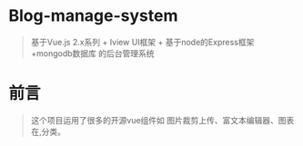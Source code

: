 # Blog-manage-system
>基于Vue.js 2.x系列 + Iview UI框架 + 基于node的Express框架+mongodb数据库 的后台管理系统
# 前言
>这个项目运用了很多的开源vue组件如 图片裁剪上传、富文本编辑器、图表在,分类。


